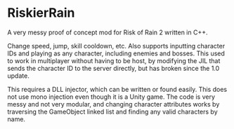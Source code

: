 # RiskierRain
A very messy proof of concept mod for Risk of Rain 2 written in C++.

Change speed, jump, skill cooldown, etc. Also supports inputting character IDs and playing as any character, including enemies and bosses. This used to work in multiplayer without having to be host, by modifying the JIL that sends the character ID to the server directly, but has broken since the 1.0 update.

This requires a DLL injector, which can be written or found easily. This does not use mono injection even though it is a Unity game. The code is very messy and not very modular, and changing character attributes works by traversing the GameObject linked list and finding any valid characters by name.
